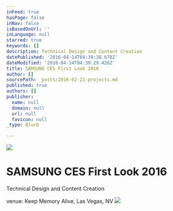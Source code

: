 ```yaml
---
inFeed: true
hasPage: false
inNav: false
isBasedOnUrl: ''
inLanguage: null
starred: true
keywords: []
description: Technical Design and Content Creation
datePublished: '2016-04-14T04:30:38.678Z'
dateModified: '2016-04-14T04:30:29.426Z'
title: SAMSUNG CES First Look 2016
author: []
sourcePath: _posts/2016-02-21-projects.md
published: true
authors: []
publisher:
  name: null
  domain: null
  url: null
  favicon: null
_type: Blurb

---
```

![](https://imgflo.herokuapp.com/graph/vahj1ThiexotieMo/2ce90c3e9c51c267997bee7034ffbb44/passthrough.jpg?height=422&input=https%3A%2F%2Fthe-grid-user-content.s3-us-west-2.amazonaws.com%2F3bdc8e0f-565a-41b8-ab92-2b73c29b1383.jpg&width=750)

# SAMSUNG CES First Look 2016

Technical Design and Content Creation

venue: Keep Memory Alive, Las Vegas, NV
![](https://the-grid-user-content.s3-us-west-2.amazonaws.com/e8eb633e-c59c-4af8-a94d-501ffc12eff3.jpg)